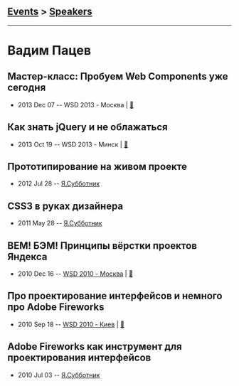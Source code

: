 ## [Events](../README.md) > [Speakers](../speakers.md)
---

# Вадим Пацев

## Мастер-класс: Пробуем Web Components уже сегодня
- 2013 Dec 07 -- WSD 2013 - Москва  | [:notebook:](https://wsd.events/2013/12/07/pres/web-components.pdf)  
## Как знать jQuery и не облажаться
- 2013 Oct 19 -- WSD 2013 - Минск  | [:notebook:](https://wsd.events/2013/10/19/pres/jquery/)  
## Прототипирование на живом проекте
- 2012 Jul 28 -- [Я.Субботник](https://events.yandex.ru/lib/talks/304/)    
## CSS3 в руках дизайнера
- 2011 May 28 -- [Я.Субботник](https://events.yandex.ru/lib/talks/244/)    
## BEM! БЭМ! Принципы вёрстки проектов Яндекса
- 2010 Dec 16 -- [WSD 2010 - Москва](https://www.youtube.com/watch?v=UKpDX7YRMjk)  | [:notebook:](https://wsd.events/2010/12/16/pres/bem-principles.pdf)  
## Про проектирование интерфейсов и немного про Adobe Fireworks
- 2010 Sep 18 -- [WSD 2010 - Киев](https://www.youtube.com/watch?v=KHNSjW0VPGY)  | [:notebook:](https://wsd.events/2010/09/18/pres/ui-in-fireworks.pdf)  
## Adobe Fireworks как инструмент для проектирования интерфейсов
- 2010 Jul 03 -- [Я.Субботник](https://events.yandex.ru/lib/talks/918/)    
